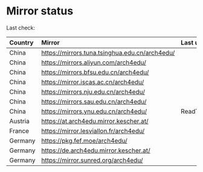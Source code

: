 <script src="./time.js"></script>
# Mirror status
Last check: <script type="text/javascript">localize(1689582364.35426);</script>

|Country|Mirror|Last update|
|:------|:-----|:----------|
|China|https://mirrors.tuna.tsinghua.edu.cn/arch4edu/|<script type="text/javascript">localize(1689532769);</script>|
|China|https://mirrors.aliyun.com/arch4edu/|<script type="text/javascript">localize(1689489199);</script>|
|China|https://mirrors.bfsu.edu.cn/arch4edu/|<script type="text/javascript">localize(1689532769);</script>|
|China|https://mirror.iscas.ac.cn/arch4edu/|<script type="text/javascript">localize(1689532769);</script>|
|China|https://mirrors.nju.edu.cn/arch4edu/|<script type="text/javascript">localize(1689532769);</script>|
|China|https://mirrors.sau.edu.cn/arch4edu/|<script type="text/javascript">localize(1689532769);</script>|
|China|https://mirrors.ynu.edu.cn/arch4edu/|ReadTimeout|
|Austria|https://at.arch4edu.mirror.kescher.at/|<script type="text/javascript">localize(1689532769);</script>|
|France|https://mirror.lesviallon.fr/arch4edu/|<script type="text/javascript">localize(1689402753);</script>|
|Germany|https://pkg.fef.moe/arch4edu/|<script type="text/javascript">localize(1689532769);</script>|
|Germany|https://de.arch4edu.mirror.kescher.at/|<script type="text/javascript">localize(1689532769);</script>|
|Germany|https://mirror.sunred.org/arch4edu/|<script type="text/javascript">localize(1689532769);</script>|

<script src="./tablefilter/tablefilter.js"></script>
<script src="./table.js"></script>